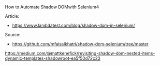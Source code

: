 How to Automate Shadow DOMwith Selenium4

Article:

- https://www.lambdatest.com/blog/shadow-dom-in-selenium/

Source:

- https://github.com/mfaisalkhatri/shadow-dom-selenium/tree/master



https://medium.com/@mattkenefick/revisiting-shadow-dom-nested-items-dynamic-templates-shadowroot-ea5f50d72c23
